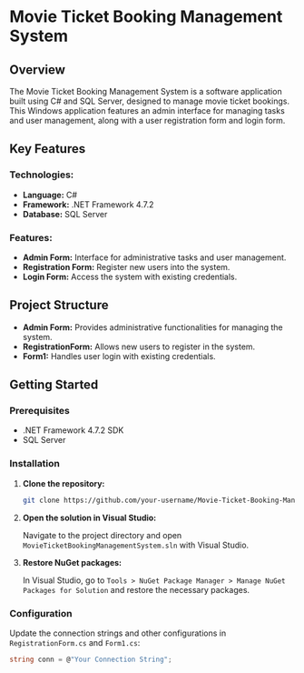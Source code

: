 # Movie Ticket Booking Management System

## Overview

The Movie Ticket Booking Management System is a software application built using C# and SQL Server, designed to manage movie ticket bookings. This Windows application features an admin interface for managing tasks and user management, along with a user registration form and login form.

## Key Features

### Technologies:
- **Language:** C#
- **Framework:** .NET Framework 4.7.2
- **Database:** SQL Server

### Features:
- **Admin Form:** Interface for administrative tasks and user management.
- **Registration Form:** Register new users into the system.
- **Login Form:** Access the system with existing credentials.

## Project Structure

- **Admin Form:** Provides administrative functionalities for managing the system.
- **RegistrationForm:** Allows new users to register in the system.
- **Form1:** Handles user login with existing credentials.

## Getting Started

### Prerequisites

- .NET Framework 4.7.2 SDK
- SQL Server

### Installation

1. **Clone the repository:**

    ```bash
    git clone https://github.com/your-username/Movie-Ticket-Booking-Management-System.git
    ```

2. **Open the solution in Visual Studio:**

    Navigate to the project directory and open `MovieTicketBookingManagementSystem.sln` with Visual Studio.

3. **Restore NuGet packages:**

    In Visual Studio, go to `Tools > NuGet Package Manager > Manage NuGet Packages for Solution` and restore the necessary packages.

### Configuration

Update the connection strings and other configurations in `RegistrationForm.cs` and `Form1.cs`:

```csharp
string conn = @"Your Connection String";
